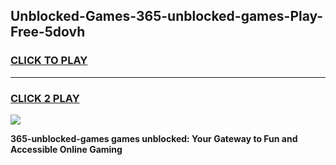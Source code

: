 
## Unblocked-Games-365-unblocked-games-Play-Free-5dovh
<h3>
<a href="https://premium76.site?title=365-unblocked-games&ref=23A">CLICK TO PLAY</a></h3>
<hr>

<h3>
<a href="https://premium76.site?title=365-unblocked-games&ref=23A">CLICK 2 PLAY</a>
  
</h3>

<a href="https://premium76.site?title=365-unblocked-games&ref=23A"><img src="https://clearcache.store/games.png"></a>


**365-unblocked-games games unblocked: Your Gateway to Fun and Accessible Online Gaming**
